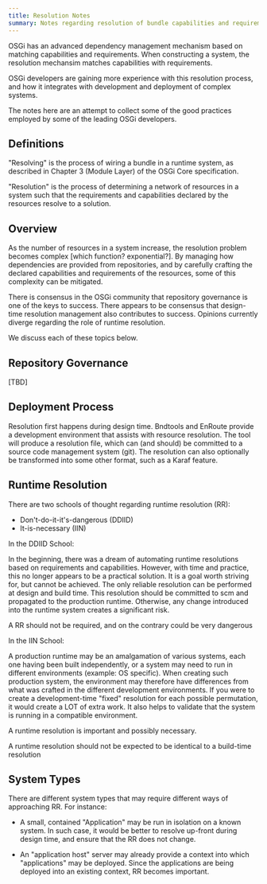 ```yaml
---
title: Resolution Notes
summary: Notes regarding resolution of bundle capabilities and requirements
---
```


OSGi has an advanced dependency management mechanism based on matching
capabilities and requirements. When constructing a system, the resolution
mechansim matches capabilities with requirements.

OSGi developers are gaining more experience with this resolution process,
and how it integrates with development and deployment of complex systems.

The notes here are an attempt to collect some of the good practices employed
by some of the leading OSGi developers.

Definitions
---------------
"Resolving" is the process of wiring a bundle in a runtime system, as described in Chapter 3
(Module Layer) of the OSGi Core specification.

"Resolution" is the process of determining a network of resources in a system such that
the requirements and capabilities declared by the resources resolve to a solution.

Overview
---------------
As the number of resources in a system increase, the resolution problem becomes
complex [which function? exponential?]. By managing how dependencies are provided
from repositories, and by carefully crafting the declared capabilities and 
requirements of the resources, some of this complexity can be mitigated.

There is consensus in the OSGi community that repository governance is
one of the keys to success. There appears to be consensus that design-time
resolution management also contributes to success. Opinions currently 
diverge regarding the role of runtime resolution.

We discuss each of these topics below.

Repository Governance
---------------
[TBD]


Deployment Process
---------------
Resolution first happens during design time. Bndtools and EnRoute
provide a development environment that assists with resource resolution.
The tool will produce a resolution file, which can (and should) be
committed to a source code management system (git). The resolution can
also optionally be transformed into some other format, such as a
Karaf feature. 


Runtime Resolution
---------------
There are two schools of thought regarding runtime resolution (RR):
 * Don't-do-it-it's-dangerous (DDIID)
 * It-is-necessary (IIN)

In the DDIID School:

In the beginning, there was a dream of automating runtime resolutions
based on requirements and capabilities. However, with time and
practice, this no longer appears to be a practical solution. It is a
goal worth striving for, but cannot be achieved. 
The only reliable
resolution can be performed at design and build time. This resolution should be
committed to scm and propagated to the production runtime. Otherwise,
any change introduced into the runtime system creates a significant risk.

A RR should not be required, and on the contrary could be very dangerous


In the IIN School:

A production runtime may be an amalgamation of various systems, each
one having been built independently, or a system may need to run in
different environments (example: OS specific). When creating such
production system, the environment may therefore have differences
from what was crafted in the different development environments. If
you were to create a development-time "fixed" resolution for each
possible permutation, it would create a LOT of extra work. It also
helps to validate that the system is running in a compatible environment.

A runtime resolution is important and possibly necessary.

A runtime resolution should not be expected to be identical to a
build-time resolution


System Types
---------------
There are different system types that may require different ways
of approaching RR. For instance:

 * A small, contained "Application" may be run in isolation on 
    a known system. In such case, it would be better to resolve
    up-front during design time, and ensure that the RR does not
    change.

 * An "application host" server may already provide a context into
    which "applications" may be deployed. Since the applications are
    being deployed into an existing context, RR becomes important.


